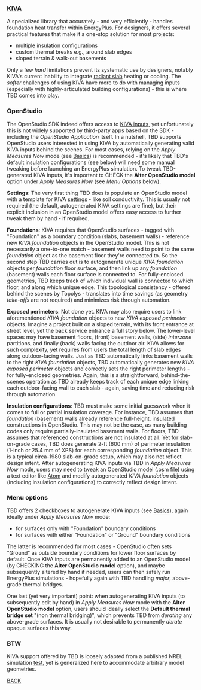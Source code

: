 ### [KIVA](https://bigladdersoftware.com/epx/docs/22-1/engineering-reference/ground-heat-transfer-calculations-using-kiva.html)

A specialized library that accurately - and very efficiently - handles foundation heat transfer within EnergyPlus. For designers, it offers several practical features that make it a one-stop solution for most projects:  

- multiple insulation configurations
- custom thermal breaks e.g., around slab edges
- sloped terrain & walk-out basements

Only a few _hard_ limitations prevent its systematic use by designers, notably KIVA's current inability to integrate [radiant slab](https://github.com/NREL/EnergyPlus/issues/6576) heating or cooling. The _softer_ challenges of using KIVA have more to do with managing inputs (especially with highly-articulated building configurations) - this is where TBD comes into play.

### OpenStudio

The OpenStudio SDK indeed offers access to [KIVA inputs](https://openstudio-sdk-documentation.s3.amazonaws.com/cpp/OpenStudio-3.4.0-doc/model/html/classopenstudio_1_1model_1_1_foundation_kiva.html), yet unfortunately this is not widely supported by third-party apps based on the SDK - including the _OpenStudio Application_ itself. In a nutshell, TBD supports OpenStudio users interested in using KIVA by automatically generating valid KIVA inputs behind the scenes. For most cases, relying on the _Apply Measures Now_ mode (see [Basics](./basics.html "Basic TBD workflow")) is recommended - it's likely that TBD's default insulation configurations (see below) will need some manual tweaking before launching an EnergyPlus simulation. To tweak TBD-generated KIVA inputs, it's important to CHECK the __Alter OpenStudio model__ option under _Apply Measures Now_ (see _Menu Options_ below).

__Settings__: The very first thing TBD does is populate an OpenStudio model with a template for KIVA [settings](https://openstudio-sdk-documentation.s3.amazonaws.com/cpp/OpenStudio-3.4.0-doc/model/html/classopenstudio_1_1model_1_1_foundation_kiva_settings.html) - like soil conductivity. This is usually not required (the default, autogenerated KIVA settings are fine), but their explicit inclusion in an OpenStudio model offers easy access to further tweak them by hand - if required.

__Foundations__: KIVA requires that OpenStudio surfaces - tagged with "Foundation" as a boundary condition (slabs, basement walls) - reference new _KIVA foundation_ objects in the OpenStudio model. This is not necessarily a one-to-one match - basement walls need to point to the same _foundation_ object as the basement floor they're connected to. So the second step TBD carries out is to autogenerate unique _KIVA foundation_ objects per _foundation_ floor surface, and then link up any _foundation_ (basement) walls each floor surface is connected to. For fully-enclosed geometries, TBD keeps track of which individual wall is connected to which floor, and along which unique edge. This topological consistency - offered behind the scenes by Topolys - translates into time savings (as geometry _take-offs_ are not required) and minimizes risk through automation.

__Exposed perimeters__: Not done yet. KIVA may also require users to link aforementioned _KIVA foundation_ objects to new _KIVA exposed perimeter_ objects. Imagine a project built on a sloped terrain, with its front entrance at street level, yet the back service entrance a full story below. The lower-level spaces may have basement floors, (front) basement walls, (side) _interzone_ partitions, and finally (back) walls facing the outdoor air. KIVA allows for such complexity, yet requires from users the total length of slab edges along outdoor-facing walls. Just as TBD automatically links basement walls to the right _KIVA foundation_ objects, TBD automatically generates new _KIVA exposed perimeter_ objects and correctly sets the right perimeter lengths - for fully-enclosed geometries. Again, this is a straightforward, behind-the-scenes operation as TBD already keeps track of each unique edge linking each outdoor-facing wall to each slab - again, saving time and reducing risk through automation.

__Insulation configurations__: TBD must make some initial guesswork when it comes to full or partial insulation coverage. For instance, TBD assumes that _foundation_ (basement) walls already reference full-height, insulated constructions in OpenStudio. This may not be the case, as many building codes only require partially-insulated basement walls. For floors, TBD assumes that referenced constructions are not insulated at all. Yet for slab-on-grade cases, TBD does generate 2-ft (600 mm) of perimeter insulation (1-inch or 25.4 mm of XPS) for each corresponding _foundation_ object. This is a typical circa-1980 slab-on-grade setup, which may also not reflect design intent. After autogenerating KIVA inputs via TBD in _Apply Measures Now_ mode, users may need to tweak an OpenStudio model (.osm file) using a text editor like [Atom](https://atom.io) and modify autogenerated _KIVA foundation_ objects (including insulation configurations) to correctly reflect design intent.

### Menu options

TBD offers 2 checkboxes to autogenerate KIVA inputs (see [Basics](./basics.html "Basic TBD workflow")), again ideally under _Apply Measures Now_ mode:  

- for surfaces only with "Foundation" boundary conditions
- for surfaces with either "Foundation" or "Ground" boundary conditions

The latter is recommended for most cases - OpenStudio often sets "Ground" as outside boundary conditions for lower floor surfaces by default. Once KIVA inputs are permanently added to an OpenStudio model (by CHECKING the __Alter OpenStudio model__ option), and maybe subsequently altered by hand if needed, users can then safely run EnergyPlus simulations - hopefully again with TBD handling _major_, above-grade thermal bridges.

One last (yet very important) point: when autogenerating KIVA inputs (to subsequently edit by hand) in _Apply Measures Now_ mode with the __Alter OpenStudio model__ option, users should ideally select the __Default thermal bridge set__ "(non thermal bridging)", which prevents TBD from _derating_ any above-grade surfaces. It is usually not desirable to permanently _derate_ opaque surfaces this way.

### BTW

KIVA support offered by TBD is loosely adapted from a published NREL simulation [test](https://github.com/NREL/OpenStudio-resources/blob/develop/model/simulationtests/foundation_kiva.rb), yet is generalized here to accommodate arbitrary model geometries.

[BACK](../index.html "Thermal Bridging & Derating")  
